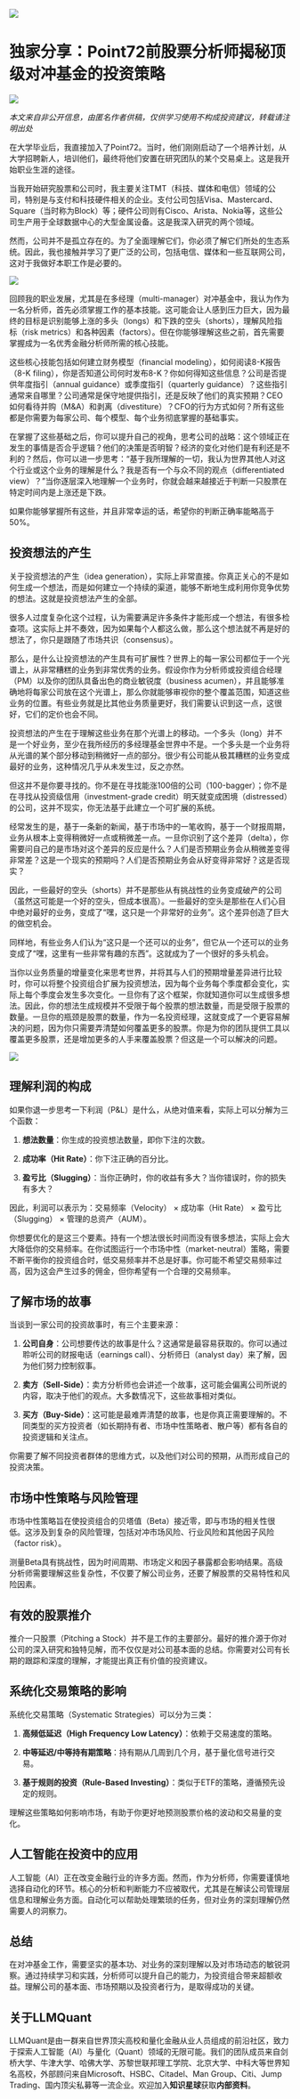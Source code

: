 ![](https://fastly.jsdelivr.net/gh/bucketio/img11@main/2024/10/21/1729466068183-23134fce-3131-4262-b18c-f378d71af4f6.gif)

# 独家分享：Point72前股票分析师揭秘顶级对冲基金的投资策略

![](https://fastly.jsdelivr.net/gh/bucketio/img9@main/2024/10/20/1729465031968-b3c8959e-1d37-4b8a-91b1-b0b0dfe25143.png)

*本文来自非公开信息，由匿名作者供稿，仅供学习使用不构成投资建议，转载请注明出处*

在大学毕业后，我直接加入了Point72。当时，他们刚刚启动了一个培养计划，从大学招聘新人，培训他们，最终将他们安置在研究团队的某个交易桌上。这是我开始职业生涯的途径。

当我开始研究股票和公司时，我主要关注TMT（科技、媒体和电信）领域的公司，特别是与支付和科技硬件相关的企业。支付公司包括Visa、Mastercard、Square（当时称为Block）等；硬件公司则有Cisco、Arista、Nokia等，这些公司生产用于全球数据中心的大型金属设备。这是我深入研究的两个领域。

然而，公司并不是孤立存在的。为了全面理解它们，你必须了解它们所处的生态系统。因此，我也接触并学习了更广泛的公司，包括电信、媒体和一些互联网公司，这对于我做好本职工作是必要的。

![](https://fastly.jsdelivr.net/gh/bucketio/img19@main/2024/12/02/1733099073912-36c37f22-d394-4261-a188-b1de92ef449f.png)

回顾我的职业发展，尤其是在多经理（multi-manager）对冲基金中，我认为作为一名分析师，首先必须掌握工作的基本技能。这可能会让人感到压力巨大，因为最终的目标是识别能够上涨的多头（longs）和下跌的空头（shorts），理解风险指标（risk metrics）和各种因素（factors）。但在你能够理解这些之前，首先需要掌握成为一名优秀金融分析师所需的核心技能。

这些核心技能包括如何建立财务模型（financial modeling），如何阅读8-K报告（8-K filing），你是否知道公司何时发布8-K？你如何得知这些信息？公司是否提供年度指引（annual guidance）或季度指引（quarterly guidance）？这些指引通常来自哪里？公司通常是保守地提供指引，还是反映了他们的真实预期？CEO如何看待并购（M&A）和剥离（divestiture）？CFO的行为方式如何？所有这些都是你需要为每家公司、每个模型、每个业务彻底掌握的基础事实。

在掌握了这些基础之后，你可以提升自己的视角，思考公司的战略：这个领域正在发生的事情是否合乎逻辑？他们的决策是否明智？经济的变化对他们是有利还是不利的？然后，你可以进一步思考：“基于我所理解的一切，我认为世界其他人对这个行业或这个业务的理解是什么？我是否有一个与众不同的观点（differentiated view）？”当你逐层深入地理解一个业务时，你就会越来越接近于判断一只股票在特定时间内是上涨还是下跌。

如果你能够掌握所有这些，并且非常幸运的话，希望你的判断正确率能略高于50%。

## 投资想法的产生

关于投资想法的产生（idea generation），实际上非常直接。你真正关心的不是如何生成一个想法，而是如何建立一个持续的渠道，能够不断地生成利用你竞争优势的想法。这就是投资想法产生的全部。

很多人过度复杂化这个过程，认为需要满足许多条件才能形成一个想法，有很多检查项。这实际上并不奏效，因为如果每个人都这么做，那么这个想法就不再是好的想法了，你只是跟随了市场共识（consensus）。

那么，是什么让投资想法的产生具有可扩展性？世界上的每一家公司都位于一个光谱上，从非常糟糕的业务到非常优秀的业务。假设你作为分析师或投资组合经理（PM）以及你的团队具备出色的商业敏锐度（business acumen），并且能够准确地将每家公司放在这个光谱上，那么你就能够审视你的整个覆盖范围，知道这些业务的位置。有些业务就是比其他业务质量更好，我们需要认识到这一点，这很好，它们的定价也会不同。

投资想法的产生在于理解这些业务在那个光谱上的移动。一个多头（long）并不是一个好业务，至少在我所经历的多经理基金世界中不是。一个多头是一个业务将从光谱的某个部分移动到稍微好一点的部分。很少有公司能从极其糟糕的业务变成最好的业务，这种情况几乎从未发生过，反之亦然。

但这并不是你要寻找的。你不是在寻找能涨100倍的公司（100-bagger）；你不是在寻找从投资级信用（investment-grade credit）明天就变成困境（distressed）的公司，这并不现实，你无法基于此建立一个可扩展的系统。

经常发生的是，基于一条新的新闻，基于市场中的一笔收购，基于一个财报周期，业务从根本上变得稍微好一点或稍微差一点。一旦你识别了这个差异（delta），你需要问自己的是市场对这个差异的反应是什么？人们是否预期业务会从稍微差变得非常差？这是一个现实的预期吗？人们是否预期业务会从好变得非常好？这是否现实？

因此，一些最好的空头（shorts）并不是那些从有挑战性的业务变成破产的公司（虽然这可能是一个好的空头，但成本很高）。一些最好的空头是那些在人们心目中绝对最好的业务，变成了“嘿，这只是一个非常好的业务”。这个差异创造了巨大的做空机会。

同样地，有些业务人们认为“这只是一个还可以的业务”，但它从一个还可以的业务变成了“嘿，这里有一些非常有趣的东西”。这就成为了一个很好的多头机会。

当你以业务质量的增量变化来思考世界，并将其与人们的预期增量差异进行比较时，你可以将整个投资组合扩展为投资想法，因为每个业务每个季度都会变化，实际上每个季度会发生多次变化。一旦你有了这个框架，你就知道你可以生成很多想法。因此，你的想法生成规模并不受限于每个股票的想法数量，而是受限于股票的数量。一旦你的瓶颈是股票的数量，作为一名投资经理，这就变成了一个更容易解决的问题，因为你只需要弄清楚如何覆盖更多的股票。你是为你的团队提供工具以覆盖更多股票，还是增加更多的人手来覆盖股票？但这是一个可以解决的问题。

![](https://fastly.jsdelivr.net/gh/bucketio/img7@main/2024/12/02/1733099117950-52f9a2c5-1576-4c63-aa5b-e9b794b4fc9f.png)

## 理解利润的构成

如果你退一步思考一下利润（P&L）是什么，从绝对值来看，实际上可以分解为三个函数：

1. **想法数量**：你生成的投资想法数量，即你下注的次数。

2. **成功率（Hit Rate）**：你下注正确的百分比。

3. **盈亏比（Slugging）**：当你正确时，你的收益有多大？当你错误时，你的损失有多大？

因此，利润可以表示为：交易频率（Velocity） × 成功率（Hit Rate） × 盈亏比（Slugging） × 管理的总资产（AUM）。

你想要优化的是这三个要素。持有一个想法很长时间而没有很多想法，实际上会大大降低你的交易频率。在你试图运行一个市场中性（market-neutral）策略，需要不断平衡你的投资组合时，低交易频率并不总是好事。你可能不希望交易频率过高，因为这会产生过多的佣金，但你希望有一个合理的交易频率。

## 了解市场的故事

当谈到一家公司的投资故事时，有三个主要来源：

1. **公司自身**：公司想要传达的故事是什么？这通常是最容易获取的。你可以通过聆听公司的财报电话（earnings call）、分析师日（analyst day）来了解，因为他们努力控制叙事。

2. **卖方（Sell-Side）**：卖方分析师也会讲述一个故事，这可能会偏离公司所说的内容，取决于他们的观点。大多数情况下，这些故事相对类似。

3. **买方（Buy-Side）**：这可能是最难弄清楚的故事，也是你真正需要理解的。不同类型的买方投资者（如长期持有者、市场中性策略者、散户等）都有各自的投资逻辑和关注点。

你需要了解不同投资者群体的思维方式，以及他们对公司的预期，从而形成自己的投资决策。

## 市场中性策略与风险管理

市场中性策略旨在使投资组合的贝塔值（Beta）接近零，即与市场的相关性很低。这涉及到复杂的风险管理，包括对冲市场风险、行业风险和其他因子风险（factor risk）。

测量Beta具有挑战性，因为时间周期、市场定义和因子暴露都会影响结果。高级分析师需要理解这些复杂性，不仅要了解公司业务，还要了解股票的交易特性和风险因素。

## 有效的股票推介

推介一只股票（Pitching a Stock）并不是工作的主要部分。最好的推介源于你对公司的深入研究和独特见解，而不仅仅是对公司基本面的总结。你需要对公司有长期的跟踪和深度的理解，才能提出真正有价值的投资建议。

## 系统化交易策略的影响

系统化交易策略（Systematic Strategies）可以分为三类：

1. **高频低延迟（High Frequency Low Latency）**：依赖于交易速度的策略。

2. **中等延迟/中等持有期策略**：持有期从几周到几个月，基于量化信号进行交易。

3. **基于规则的投资（Rule-Based Investing）**：类似于ETF的策略，遵循预先设定的规则。

理解这些策略如何影响市场，有助于你更好地预测股票价格的波动和交易量的变化。

## 人工智能在投资中的应用

人工智能（AI）正在改变金融行业的许多方面。然而，作为分析师，你需要谨慎地选择自动化的环节。核心的分析和判断能力不应被取代，尤其是在解读公司管理层信息和理解业务方面。自动化可以帮助处理繁琐的任务，但对业务的深刻理解仍然需要人的洞察力。

## 总结

在对冲基金工作，需要坚实的基本功、对业务的深刻理解以及对市场动态的敏锐洞察。通过持续学习和实践，分析师可以提升自己的能力，为投资组合带来超额收益。理解公司的基本面、市场预期以及投资者行为，是取得成功的关键。

## 关于LLMQuant

LLMQuant是由一群来自世界顶尖高校和量化金融从业人员组成的前沿社区，致力于探索人工智能（AI）与量化（Quant）领域的无限可能。我们的团队成员来自剑桥大学、牛津大学、哈佛大学、苏黎世联邦理工学院、北京大学、中科大等世界知名高校，外部顾问来自Microsoft、HSBC、Citadel、Man Group、Citi、Jump Trading、国内顶尖私募等一流企业。欢迎加入**知识星球**获取**内部资料**。
